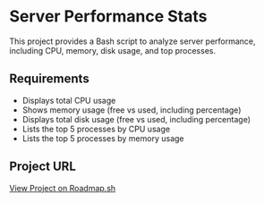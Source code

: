 # Server Performance Stats

This project provides a Bash script to analyze server performance, including CPU, memory, disk usage, and top processes.

## Requirements
- Displays total CPU usage
- Shows memory usage (free vs used, including percentage)
- Displays total disk usage (free vs used, including percentage)
- Lists the top 5 processes by CPU usage
- Lists the top 5 processes by memory usage

## Project URL
[View Project on Roadmap.sh](https://github.com/shiva-2429/server-stats/blob/main/server-stats/server-stats.sh)

